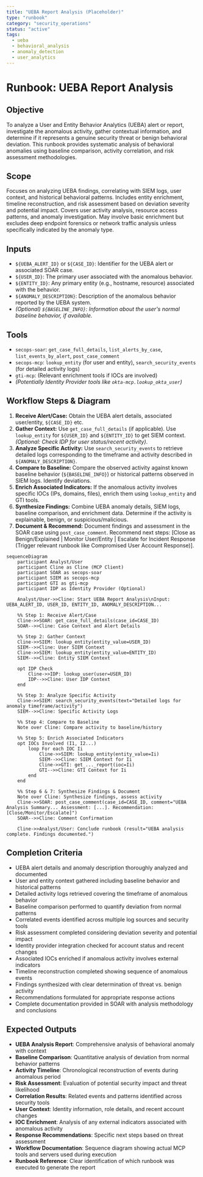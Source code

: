 ```yaml
---
title: "UEBA Report Analysis (Placeholder)"
type: "runbook"
category: "security_operations"
status: "active"
tags:
  - ueba
  - behavioral_analysis
  - anomaly_detection
  - user_analytics
---
```


# Runbook: UEBA Report Analysis

## Objective

To analyze a User and Entity Behavior Analytics (UEBA) alert or report, investigate the anomalous activity, gather contextual information, and determine if it represents a genuine security threat or benign behavioral deviation. This runbook provides systematic analysis of behavioral anomalies using baseline comparison, activity correlation, and risk assessment methodologies.

## Scope

Focuses on analyzing UEBA findings, correlating with SIEM logs, user context, and historical behavioral patterns. Includes entity enrichment, timeline reconstruction, and risk assessment based on deviation severity and potential impact. Covers user activity analysis, resource access patterns, and anomaly investigation. May involve basic enrichment but excludes deep endpoint forensics or network traffic analysis unless specifically indicated by the anomaly type.

## Inputs

*   `${UEBA_ALERT_ID}` or `${CASE_ID}`: Identifier for the UEBA alert or associated SOAR case.
*   `${USER_ID}`: The primary user associated with the anomalous behavior.
*   `${ENTITY_ID}`: Any primary entity (e.g., hostname, resource) associated with the behavior.
*   `${ANOMALY_DESCRIPTION}`: Description of the anomalous behavior reported by the UEBA system.
*   *(Optional) `${BASELINE_INFO}`: Information about the user's normal baseline behavior, if available.*

## Tools

*   `secops-soar`: `get_case_full_details`, `list_alerts_by_case`, `list_events_by_alert`, `post_case_comment`
*   `secops-mcp`: `lookup_entity` (for user and entity), `search_security_events` (for detailed activity logs)
*   `gti-mcp`: (Relevant enrichment tools if IOCs are involved)
*   *(Potentially Identity Provider tools like `okta-mcp.lookup_okta_user`)*

## Workflow Steps & Diagram

1.  **Receive Alert/Case:** Obtain the UEBA alert details, associated user/entity, `${CASE_ID}` etc.
2.  **Gather Context:** Use `get_case_full_details` (if applicable). Use `lookup_entity` for `${USER_ID}` and `${ENTITY_ID}` to get SIEM context. *(Optional: Check IDP for user status/recent activity)*.
3.  **Analyze Specific Activity:** Use `search_security_events` to retrieve detailed logs corresponding to the timeframe and activity described in `${ANOMALY_DESCRIPTION}`.
4.  **Compare to Baseline:** Compare the observed activity against known baseline behavior (`${BASELINE_INFO}`) or historical patterns observed in SIEM logs. Identify deviations.
5.  **Enrich Associated Indicators:** If the anomalous activity involves specific IOCs (IPs, domains, files), enrich them using `lookup_entity` and GTI tools.
6.  **Synthesize Findings:** Combine UEBA anomaly details, SIEM logs, baseline comparison, and enrichment data. Determine if the activity is explainable, benign, or suspicious/malicious.
7.  **Document & Recommend:** Document findings and assessment in the SOAR case using `post_case_comment`. Recommend next steps: [Close as Benign/Explained | Monitor User/Entity | Escalate for Incident Response (Trigger relevant runbook like Compromised User Account Response)].

```mermaid
sequenceDiagram
    participant Analyst/User
    participant Cline as Cline (MCP Client)
    participant SOAR as secops-soar
    participant SIEM as secops-mcp
    participant GTI as gti-mcp
    participant IDP as Identity Provider (Optional)

    Analyst/User->>Cline: Start UEBA Report Analysis\nInput: UEBA_ALERT_ID, USER_ID, ENTITY_ID, ANOMALY_DESCRIPTION...

    %% Step 1: Receive Alert/Case
    Cline->>SOAR: get_case_full_details(case_id=CASE_ID)
    SOAR-->>Cline: Case Context and Alert Details

    %% Step 2: Gather Context
    Cline->>SIEM: lookup_entity(entity_value=USER_ID)
    SIEM-->>Cline: User SIEM Context
    Cline->>SIEM: lookup_entity(entity_value=ENTITY_ID)
    SIEM-->>Cline: Entity SIEM Context
    
    opt IDP Check
        Cline->>IDP: lookup_user(user=USER_ID)
        IDP-->>Cline: User IDP Context
    end

    %% Step 3: Analyze Specific Activity
    Cline->>SIEM: search_security_events(text="Detailed logs for anomaly timeframe/activity")
    SIEM-->>Cline: Specific Activity Logs
    
    %% Step 4: Compare to Baseline
    Note over Cline: Compare activity to baseline/history

    %% Step 5: Enrich Associated Indicators
    opt IOCs Involved (I1, I2...)
        loop For each IOC Ii
            Cline->>SIEM: lookup_entity(entity_value=Ii)
            SIEM-->>Cline: SIEM Context for Ii
            Cline->>GTI: get_..._report(ioc=Ii)
            GTI-->>Cline: GTI Context for Ii
        end
    end

    %% Step 6 & 7: Synthesize Findings & Document
    Note over Cline: Synthesize findings, assess activity
    Cline->>SOAR: post_case_comment(case_id=CASE_ID, comment="UEBA Analysis Summary... Assessment: [...]. Recommendation: [Close/Monitor/Escalate]")
    SOAR-->>Cline: Comment Confirmation

    Cline->>Analyst/User: Conclude runbook (result="UEBA analysis complete. Findings documented.")
```

## Completion Criteria

- UEBA alert details and anomaly description thoroughly analyzed and documented
- User and entity context gathered including baseline behavior and historical patterns
- Detailed activity logs retrieved covering the timeframe of anomalous behavior
- Baseline comparison performed to quantify deviation from normal patterns
- Correlated events identified across multiple log sources and security tools
- Risk assessment completed considering deviation severity and potential impact
- Identity provider integration checked for account status and recent changes
- Associated IOCs enriched if anomalous activity involves external indicators
- Timeline reconstruction completed showing sequence of anomalous events
- Findings synthesized with clear determination of threat vs. benign activity
- Recommendations formulated for appropriate response actions
- Complete documentation provided in SOAR with analysis methodology and conclusions

## Expected Outputs

- **UEBA Analysis Report**: Comprehensive analysis of behavioral anomaly with context
- **Baseline Comparison**: Quantitative analysis of deviation from normal behavior patterns
- **Activity Timeline**: Chronological reconstruction of events during anomalous period
- **Risk Assessment**: Evaluation of potential security impact and threat likelihood
- **Correlation Results**: Related events and patterns identified across security tools
- **User Context**: Identity information, role details, and recent account changes
- **IOC Enrichment**: Analysis of any external indicators associated with anomalous activity
- **Response Recommendations**: Specific next steps based on threat assessment
- **Workflow Documentation**: Sequence diagram showing actual MCP tools and servers used during execution
- **Runbook Reference**: Clear identification of which runbook was executed to generate the report
